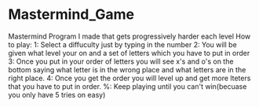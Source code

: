 # Mastermind_Game
Mastermind Program I made that gets progressively harder each level
How to play:
1: Select a diffuculty just by typing in the number
2: You will be given what level your on and a set of letters which you have to put in order
3: Once you put in your order of letters you will see x's and o's on the bottom saying what letter is in the wrong place and what letters are in the right place.
4: Once you get the order you will level up and get more lteters that you have to put in order.
%: Keep playing until you can't win(becuase you only have 5 tries on easy)
